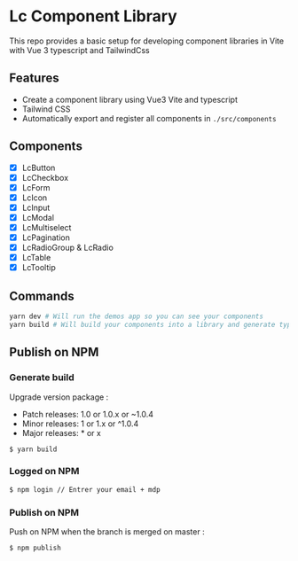 # Lc Component Library

This repo provides a basic setup for developing component libraries in Vite with Vue 3 typescript and TailwindCss

## Features
- Create a component library using Vue3 Vite and typescript
- Tailwind CSS
- Automatically export and register all components in `./src/components`

## Components
- [x] LcButton
- [x] LcCheckbox
- [x] LcForm
- [x] LcIcon
- [x] LcInput
- [x] LcModal
- [x] LcMultiselect
- [x] LcPagination
- [x] LcRadioGroup & LcRadio
- [x] LcTable
- [x] LcTooltip

## Commands
```bash
yarn dev # Will run the demos app so you can see your components
yarn build # Will build your components into a library and generate types
```

## Publish on NPM
### Generate build

Upgrade version package :

- Patch releases: 1.0 or 1.0.x or ~1.0.4
- Minor releases: 1 or 1.x or ^1.0.4
- Major releases: * or x

```
$ yarn build
```

### Logged on NPM

```bash
$ npm login // Entrer your email + mdp
```

### Publish on NPM

Push on NPM when the branch is merged on master :

```bash
$ npm publish
```
